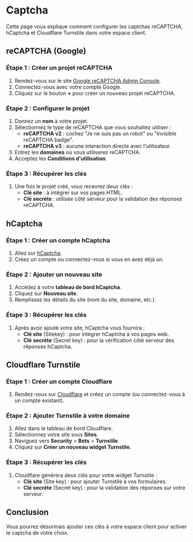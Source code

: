 # Captcha

Cette page vous explique comment configurer les captchas reCAPTCHA, hCaptcha et Cloudflare Turnstile dans votre espace client.

## reCAPTCHA (Google)

### Étape 1 : Créer un projet reCAPTCHA
1. Rendez-vous sur le site [Google reCAPTCHA Admin Console](https://www.google.com/recaptcha/admin/create).
2. Connectez-vous avec votre compte Google.
3. Cliquez sur le bouton **+** pour créer un nouveau projet reCAPTCHA.

### Étape 2 : Configurer le projet
1. Donnez un **nom** à votre projet.
2. Sélectionnez le type de reCAPTCHA que vous souhaitez utiliser :
   - **reCAPTCHA v2** : cochez "Je ne suis pas un robot" ou "Invisible reCAPTCHA badge".
   - **reCAPTCHA v3** : aucune interaction directe avec l'utilisateur.
3. Entrez les **domaines** où vous utiliserez reCAPTCHA.
4. Acceptez les **Conditions d'utilisation**.

### Étape 3 : Récupérer les clés
1. Une fois le projet créé, vous recevrez deux clés :
   - **Clé site** : à intégrer sur vos pages HTML.
   - **Clé secrète** : utilisée côté serveur pour la validation des réponses reCAPTCHA.
   
## hCaptcha

### Étape 1 : Créer un compte hCaptcha
1. Allez sur [hCaptcha](https://www.hcaptcha.com/).
2. Créez un compte ou connectez-vous si vous en avez déjà un.

### Étape 2 : Ajouter un nouveau site
1. Accédez à votre **tableau de bord hCaptcha**.
2. Cliquez sur **Nouveau site**.
3. Remplissez les détails du site (nom du site, domaine, etc.).

### Étape 3 : Récupérer les clés
1. Après avoir ajouté votre site, hCaptcha vous fournira :
   - **Clé site** (Sitekey) : pour intégrer hCaptcha à vos pages web.
   - **Clé secrète** (Secret key) : pour la vérification côté serveur des réponses hCaptcha.

## Cloudflare Turnstile

### Étape 1 : Créer un compte Cloudflare
1. Rendez-vous sur [Cloudflare](https://www.cloudflare.com/) et créez un compte (ou connectez-vous à un compte existant).

### Étape 2 : Ajouter Turnstile à votre domaine
1. Allez dans le tableau de bord Cloudflare.
2. Sélectionnez votre site sous **Sites**.
3. Naviguez vers **Security** > **Bots** > **Turnstile**.
4. Cliquez sur **Créer un nouveau widget Turnstile**.

### Étape 3 : Récupérer les clés
1. Cloudflare générera deux clés pour votre widget Turnstile :
   - **Clé site** (Site key) : pour ajouter Turnstile à vos formulaires.
   - **Clé secrète** (Secret key) : pour la validation des réponses sur votre serveur.

## Conclusion

Vous pourrez désormais ajouter ces clés à votre espace client pour activer le captcha de votre choix.
